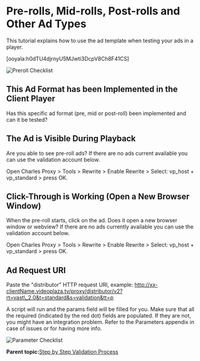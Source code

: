 # Pre-rolls, Mid-rolls, Post-rolls and Other Ad Types

This tutorial explains how to use the ad template when testing your ads in a player.

\[ooyala:h0dTU4djrnyU5MJwti3DcpV8Ch8F41CS\]



![Preroll Checklist](../../image/preroll_template.png)

## This Ad Format has been Implemented in the Client Player

Has this specific ad format \(pre, mid or post-roll\) been implemented and can it be tested?

## The Ad is Visible During Playback

Are you able to see pre-roll ads? If there are no ads current available you can use the validation account below.

Open Charles Proxy \> Tools \> Rewrite \> Enable Rewrite \> Select: vp\_host + vp\_standard \> press OK.

## Click-Through is Working \(Open a New Browser Window\)

When the pre-roll starts, click on the ad. Does it open a new browser window or webview? If there are no ads currently available you can use the validation account below.

Open Charles Proxy \> Tools \> Rewrite \> Enable Rewrite \> Select: vp\_host + vp\_standard \> press OK.

## Ad Request URI

Paste the "distributor" HTTP request URI, example: http://xx-clientName.videoplaza.tv/proxy/distributor/v2?rt=vast\_2.0&t=standard&s=validation&tt=p

A script will run and the params field will be filled for you. Make sure that all the required \(indicated by the red dot\) fields are populated. If they are not, you might have an integration problem. Refer to the Parameters appendix in case of issues or for having more info.

![Parameter Checklist](../../image/params_list.png)

**Parent topic:**[Step by Step Validation Process](../../../oadtech/ad_serving/dg/validation_step_by_step.md)

